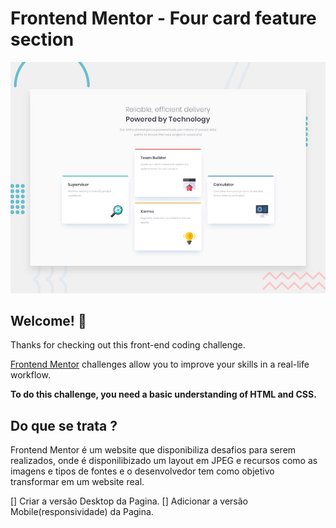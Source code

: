 # Frontend Mentor - Four card feature section

![Design preview for the Four card feature section coding challenge](./design/desktop-preview.jpg)

## Welcome! 👋

Thanks for checking out this front-end coding challenge.

[Frontend Mentor](https://www.frontendmentor.io) challenges allow you to improve your skills in a real-life workflow.

**To do this challenge, you need a basic understanding of HTML and CSS.**

## Do que se trata ?

Frontend Mentor é um website que disponibiliza desafios para serem realizados, onde é disponilibizado um layout em JPEG e recursos como as imagens e tipos de fontes e o desenvolvedor tem como objetivo transformar em um website real.

[] Criar a versão Desktop da Pagina. 
[] Adicionar a versão Mobile(responsividade) da Pagina.


